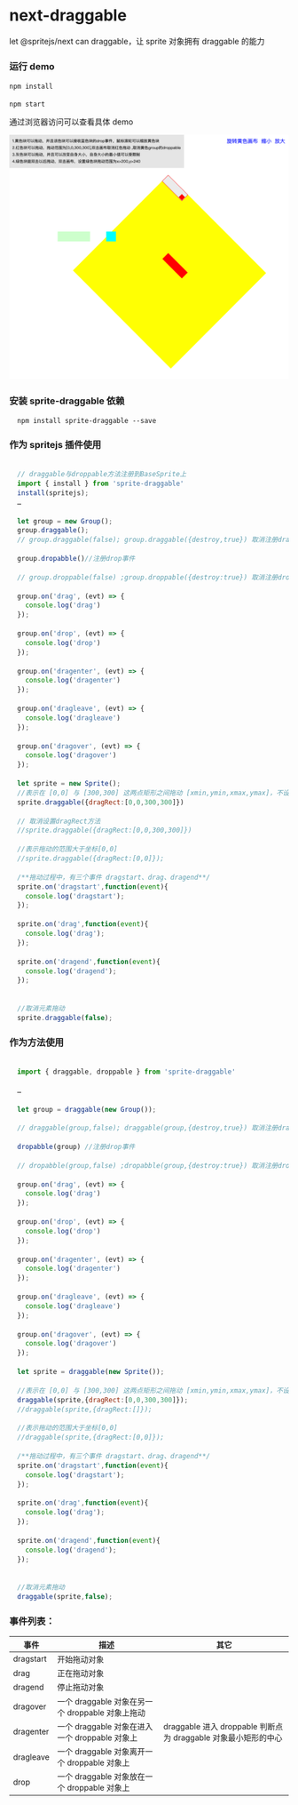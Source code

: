 # next-draggable

let @spritejs/next can draggable，让 sprite 对象拥有 draggable 的能力

### 运行 demo

```
npm install

npm start
```

通过浏览器访问可以查看具体 demo

![next-draggable](/next-draggable.png)

### 安装 sprite-draggable 依赖

```
  npm install sprite-draggable --save
```

### 作为 spritejs 插件使用

```javascript

  // draggable与droppable方法注册到BaseSprite上
  import { install } from 'sprite-draggable'
  install(spritejs);
  …

  let group = new Group();
  group.draggable();
  // group.draggable(false); group.draggable({destroy,true}) 取消注册drag

  group.dropabble()//注册drop事件

  // group.droppable(false) ;group.droppable({destroy:true}) 取消注册drop

  group.on('drag', (evt) => {
    console.log('drag')
  });

  group.on('drop', (evt) => {
    console.log('drop')
  });

  group.on('dragenter', (evt) => {
    console.log('dragenter')
  });

  group.on('dragleave', (evt) => {
    console.log('dragleave')
  });

  group.on('dragover', (evt) => {
    console.log('dragover')
  });

  let sprite = new Sprite();
  //表示在 [0,0] 与 [300,300] 这两点矩形之间拖动 [xmin,ymin,xmax,ymax]，不设置表示不控制拖动范围
  sprite.draggable({dragRect:[0,0,300,300]})

  // 取消设置dragRect方法
  //sprite.draggable({dragRect:[0,0,300,300]})

  //表示拖动的范围大于坐标[0,0]
  //sprite.draggable({dragRect:[0,0]});

  /**拖动过程中，有三个事件 dragstart、drag、dragend**/
  sprite.on('dragstart',function(event){
    console.log('dragstart');
  });

  sprite.on('drag',function(event){
    console.log('drag');
  });

  sprite.on('dragend',function(event){
    console.log('dragend');
  });


  //取消元素拖动
  sprite.draggable(false);

```

### 作为方法使用

```javascript

  import { draggable, droppable } from 'sprite-draggable'

  …

  let group = draggable(new Group());

  // draggable(group,false); draggable(group,{destroy,true}) 取消注册drag

  dropabble(group) //注册drop事件

  // dropabble(group,false) ;dropabble(group,{destroy:true}) 取消注册drop

  group.on('drag', (evt) => {
    console.log('drag')
  });

  group.on('drop', (evt) => {
    console.log('drop')
  });

  group.on('dragenter', (evt) => {
    console.log('dragenter')
  });

  group.on('dragleave', (evt) => {
    console.log('dragleave')
  });

  group.on('dragover', (evt) => {
    console.log('dragover')
  });

  let sprite = draggable(new Sprite());

  //表示在 [0,0] 与 [300,300] 这两点矩形之间拖动 [xmin,ymin,xmax,ymax]，不设置表示不控制拖动范围
  draggable(sprite,{dragRect:[0,0,300,300]});
  //draggable(sprite,{dragRect:[]});

  //表示拖动的范围大于坐标[0,0]
  //draggable(sprite,{dragRect:[0,0]});

  /**拖动过程中，有三个事件 dragstart、drag、dragend**/
  sprite.on('dragstart',function(event){
    console.log('dragstart');
  });

  sprite.on('drag',function(event){
    console.log('drag');
  });

  sprite.on('dragend',function(event){
    console.log('dragend');
  });


  //取消元素拖动
  draggable(sprite,false);

```

### 事件列表：

| 事件      | 描述                                             | 其它                                                           |
| --------- | ------------------------------------------------ | -------------------------------------------------------------- |
| dragstart | 开始拖动对象                                     |                                                                |
| drag      | 正在拖动对象                                     |                                                                |
| dragend   | 停止拖动对象                                     |                                                                |
| dragover  | 一个 draggable 对象在另一个 droppable 对象上拖动 |                                                                |
| dragenter | 一个 draggable 对象在进入一个 droppable 对象上   | draggable 进入 droppable 判断点为 draggable 对象最小矩形的中心 |
| dragleave | 一个 draggable 对象离开一个 droppable 对象上     |                                                                |
| drop      | 一个 draggable 对象放在一个 droppable 对象上     |                                                                |

